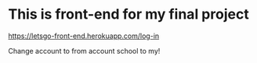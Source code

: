 # This is front-end for my final project

https://letsgo-front-end.herokuapp.com/log-in

Change account to from account school to my!
